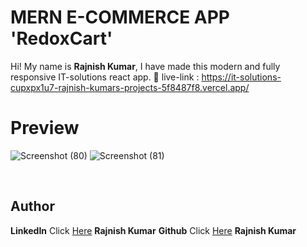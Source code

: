 # MERN E-COMMERCE APP 'RedoxCart'

Hi! My name is **Rajnish Kumar**, I have made this modern and fully responsive IT-solutions react app.
🔗 live-link : https://it-solutions-cupxpx1u7-rajnish-kumars-projects-5f8487f8.vercel.app/<br>
# Preview
![Screenshot (80)](https://github.com/redoxrj/IT-solutions-react-app/assets/140983045/99e415b9-cd0a-4815-aa5a-2c755f916960)
![Screenshot (81)](https://github.com/redoxrj/IT-solutions-react-app/assets/140983045/5e9731b8-db92-4b77-a107-66c498bbd954)


<br>

## Author

**LinkedIn** Click [Here](https://www.linkedin.com/in/rajnish-kumar-redoxrj/) **Rajnish Kumar**
**Github** Click [Here](https://github.com/redoxrj) **Rajnish Kumar**
